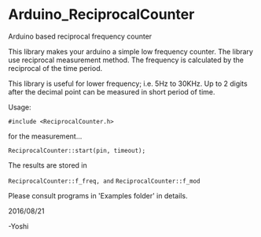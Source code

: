# Arduino_ReciprocalCounter
Arduino based reciprocal frequency counter

This library makes your arduino a simple low frequency counter. 
The library use reciprocal measurement method.
The frequency is calculated by the reciprocal of the time period.

This library is useful for lower frequency; i.e. 5Hz to 30KHz.
Up to 2 digits after the decimal point can be measured in short period of time.

Usage:

`#include <ReciprocalCounter.h>`

for the measurement...

`ReciprocalCounter::start(pin, timeout);`

The results are stored in

`ReciprocalCounter::f_freq, and` 
`ReciprocalCounter::f_mod`

Please consult programs in 'Examples folder' in details.

2016/08/21

-Yoshi
